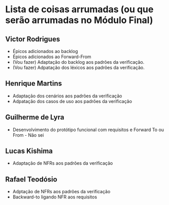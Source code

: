 # Lista de coisas arrumadas (ou que serão arrumadas no Módulo Final)

## Victor Rodrigues
- Épicos adicionados ao backlog
- Épicos adicionados ao Forward-From
- (Vou fazer) Adaptação do backlog aos padrões da verificação.
- (Vou fazer) Adpatação dos léxicos aos padrões da verificação.

## Henrique Martins
- Adaptação dos cenários aos padrões da verificação
- Adpatação dos casos de uso aos padrões da verificação


## Guilherme de Lyra
- Desenvolvimento do protótipo funcional com requisitos e Forward To ou From - Não sei

## Lucas Kishima
- Adaptação de NFRs aos padrões da verificação

## Rafael Teodósio
- Adptação de NFRs aos padrões da verificação
- Backward-to ligando NFR aos requisitos